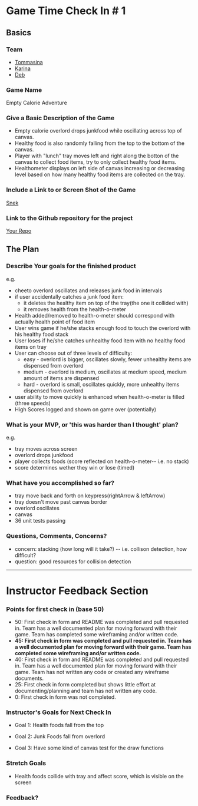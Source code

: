 # Game Time Check In # 1

## Basics

### Team
- [Tommasina](https://github.com/chompasina)
- [Karina](https://github.com/karinamzalez)
- [Deb](https://github.com/deborahleehamel)

### Game Name

Empty Calorie Adventure

### Give a Basic Description of the Game

* Empty calorie overlord drops junkfood while oscillating across top of canvas.
* Healthy food is also randomly falling from the top to the bottom of the canvas.
* Player with "lunch" tray moves left and right along the botton of the canvas to collect food items, try to only collect healthy food items.
* Healthometer displays on left side of canvas increasing or decreasing level based on how many healthy food items are collected on the tray.


### Include a Link to or Screen Shot of the Game

[Snek](http://imgur.com/gallery/owNiA)

### Link to the Github repository for the project
[Your Repo](https://github.com/chompasina/gametime)

## The Plan

### Describe Your goals for the finished product

e.g.

- cheeto overlord oscillates and releases junk food in intervals
- if user accidentally catches a junk food item: 
  * it deletes the healthy item on top of the tray(the one it collided with)
  * it removes health from the health-o-meter 
- Health added/removed to health-o-meter should correspond with actually health point of food item 
- User wins game if he/she stacks enough food to touch the overlord with his healthy food stack
- User loses if he/she catches unhealthy food item with no healthy food items on tray
- User can choose out of three levels of difficulty: 
  * easy - overlord is bigger, oscillates slowly, fewer unhealthy items are dispensed from overlord
  * medium - overlord is medium, oscillates at medium speed, medium amount of items are dispensed 
  * hard - overlord is small, oscillates quickly, more unhealthy items dispensed from overlord
- user ability to move quickly is enhanced when health-o-meter is filled (three speeds)
- High Scores logged and shown on game over (potentially)

### What is your MVP, or 'this was harder than I thought' plan?

e.g.

- tray moves across screen
- overlord drops junkfood
- player collects foods (score reflected on health-o-meter-- i.e. no stack)
- score determines wether they win or lose  (timed) 

### What have you accomplished so far?
- tray move back and forth on keypress(rightArrow & leftArrow)
- tray doesn't move past canvas border
- overlord oscillates 
- canvas 
- 36 unit tests passing
### Questions, Comments, Concerns?
- concern: stacking (how long will it take?) -- i.e. collison detection, how difficult?
- question: good resources for collision detection 
-----

# Instructor Feedback Section

### Points for first check in (base 50)

* 50: First check in form and README was completed and pull requested in. Team has a well documented plan for moving forward with their game. Team has completed some wireframing and/or written code.
* **45: First check in form was completed and pull requested in. Team has a well documented plan for moving forward with their game. Team has completed some wireframing and/or written code.**
* 40: First check in form and README was completed and pull requested in. Team has a well documented plan for moving forward with their game. Team has not written any code or created any wireframe documents.
* 25: First check in form completed but shows little effort at documenting/planning and team has not written any code.
* 0: First check in form was not completed.

### Instructor's Goals for Next Check In

* Goal 1: Health foods fall from the top

* Goal 2: Junk Foods fall from overlord

* Goal 3: Have some kind of canvas test for the draw functions

### Stretch Goals

* Health foods collide with tray and affect score, which is visible on the screen

### Feedback?

